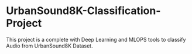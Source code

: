 # UrbanSound8K-Classification-Project
This project is a complete with Deep Learning and MLOPS tools to classify Audio from UrbanSound8K Dataset.
